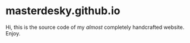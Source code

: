 # masterdesky.github.io

Hi, this is the source code of my *almost* completely handcrafted website. Enjoy.

